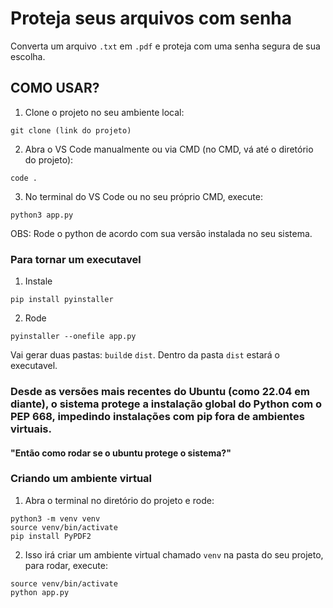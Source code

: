 # Proteja seus arquivos com senha

Converta um arquivo `.txt` em `.pdf` e proteja com uma senha segura de sua escolha.

## COMO USAR?


1. Clone o projeto no seu ambiente local:

```
git clone (link do projeto)
```

2. Abra o VS Code manualmente ou via CMD (no CMD, vá até o diretório do projeto):

```
code .
```

3. No terminal do VS Code ou no seu próprio CMD, execute:

```
python3 app.py
```

OBS: Rode o python de acordo com sua versão instalada no seu sistema.

### Para tornar um executavel 

1. Instale 
```
pip install pyinstaller
```

2. Rode
```
pyinstaller --onefile app.py
```

Vai gerar duas pastas: `build`e `dist`. Dentro da pasta `dist` estará o executavel.

### Desde as versões mais recentes do Ubuntu (como 22.04 em diante), o sistema protege a instalação global do Python com o PEP 668, impedindo instalações com pip fora de ambientes virtuais.

#### "Então como rodar se o ubuntu protege o sistema?"

### Criando um ambiente virtual

1. Abra o terminal no diretório do projeto e rode:
```
python3 -m venv venv
source venv/bin/activate
pip install PyPDF2
```

2. Isso irá criar um ambiente virtual chamado `venv` na pasta do seu projeto, para rodar, execute:
```
source venv/bin/activate
python app.py
```